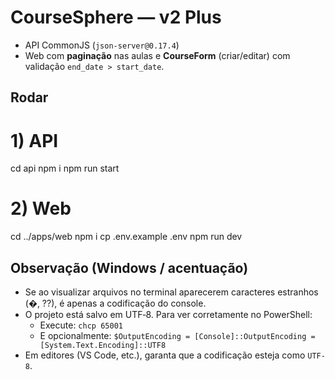 # CourseSphere — v2 Plus
- API CommonJS (`json-server@0.17.4`)
- Web com **paginação** nas aulas e **CourseForm** (criar/editar) com validação `end_date > start_date`.

## Rodar
# 1) API
cd api
npm i
npm run start

# 2) Web
cd ../apps/web
npm i
cp .env.example .env
npm run dev


## Observação (Windows / acentuação)
- Se ao visualizar arquivos no terminal aparecerem caracteres estranhos (�, ??), é apenas a codificação do console.
- O projeto está salvo em UTF‑8. Para ver corretamente no PowerShell:
  - Execute: `chcp 65001`
  - E opcionalmente: `$OutputEncoding = [Console]::OutputEncoding = [System.Text.Encoding]::UTF8`
- Em editores (VS Code, etc.), garanta que a codificação esteja como `UTF-8`.



